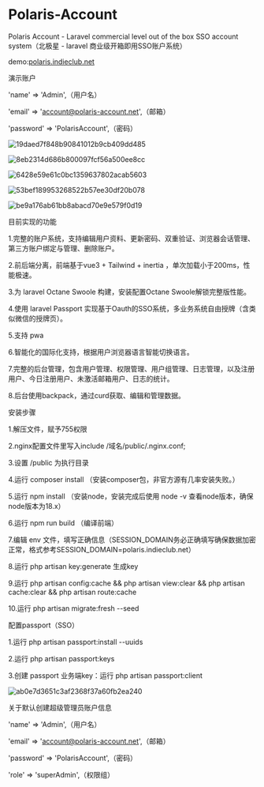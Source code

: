 # Polaris-Account
Polaris Account - Laravel commercial level out of the box SSO account system（北极星 - laravel 商业级开箱即用SSO账户系统）

demo:[polaris.indieclub.net](https://polaris.indieclub.net/)

演示账户

'name' => 'Admin',（用户名）

'email' => 'account@polaris-account.net',（邮箱）

'password' => 'PolarisAccount',（密码）

![19daed7f848b90841012b9cb409dd485](https://github.com/ceer-technology/Polaris-Account/assets/33198997/eac57b84-6757-4ba4-bfb6-da002b969b8b)

![8eb2314d686b800097fcf56a500ee8cc](https://github.com/ceer-technology/Polaris-Account/assets/33198997/a9dd9e3f-c45b-4800-b13a-6683f73b2bd4)

![6428e59e61c0bc1359637802acab5603](https://github.com/ceer-technology/Polaris-Account/assets/33198997/cf155680-4d9d-4a99-9476-a9e77b977689)

![53bef189953268522b57ee30df20b078](https://github.com/ceer-technology/Polaris-Account/assets/33198997/7084fec7-635f-47a6-92d3-bb8af62d5a9e)

![be9a176ab61bb8abacd70e9e579f0d19](https://github.com/ceer-technology/Polaris-Account/assets/33198997/db3952d1-c171-4584-bffd-db20de70d3e3)


目前实现的功能

1.完整的账户系统，支持编辑用户资料、更新密码、双重验证、浏览器会话管理、第三方账户绑定与管理、删除账户。

2.前后端分离，前端基于vue3 + Tailwind + inertia ，单次加载小于200ms，性能极速。

3.为 laravel Octane Swoole 构建，安装配置Octane Swoole解锁完整版性能。

4.使用 laravel Passport 实现基于Oauth的SSO系统，多业务系统自由授牌（含类似微信的授牌页）。

5.支持 pwa

6.智能化的国际化支持，根据用户浏览器语言智能切换语言。

7.完整的后台管理，包含用户管理、权限管理、用户组管理、日志管理，以及注册用户、今日注册用户、未激活邮箱用户、日志的统计。

8.后台使用backpack，通过curd获取、编辑和管理数据。


安装步骤

1.解压文件，赋予755权限

2.nginx配置文件里写入include /域名/public/.nginx.conf;

3.设置 /public 为执行目录

4.运行 composer install （安装composer包，非官方源有几率安装失败。）

5.运行 npm install （安装node，安装完成后使用 node -v 查看node版本，确保node版本为18.x）

6.运行 npm run build （编译前端）

7.编辑 env 文件，填写正确信息（SESSION_DOMAIN务必正确填写确保数据加密正常，格式参考SESSION_DOMAIN=polaris.indieclub.net）

8.运行 php artisan key:generate 生成key

9.运行 php artisan config:cache && php artisan view:clear && php artisan cache:clear && php artisan route:cache

10.运行 php artisan migrate:fresh --seed

配置passport（SSO）

1.运行 php artisan passport:install --uuids

2.运行 php artisan passport:keys

3.创建 passport 业务端key：运行 php artisan passport:client

![ab0e7d3651c3af2368f37a60fb2ea240](https://github.com/ceer-technology/Polaris-Account/assets/33198997/732ff77a-c764-4594-b5fc-1083b8fe8bfa)


关于默认创建超级管理员账户信息

'name' => 'Admin',（用户名）

'email' => 'account@polaris-account.net',（邮箱）

'password' => 'PolarisAccount',（密码）

'role' => 'superAdmin',（权限组）
